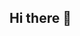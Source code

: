 ## Hi there 👋

<!--

- 🔭 I’m currently working on GUI agents
- 👯 I’m looking to collaborate on ...
- 📫 How to reach me: sergiudm@outlook.com
- 😄 Pronouns: he/him
- ⚡ There are only two kinds of people in the world: those who think there are only two kinds of people, and those who don’t.
-->
